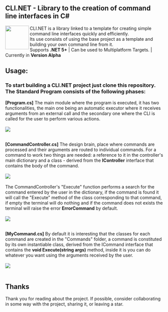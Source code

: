 
## CLI.NET - Library to the creation of command line interfaces in C#

<img align="left" width="75" src="https://upload.wikimedia.org/wikipedia/commons/thumb/d/da/Gnome-utilities-terminal.svg/1024px-Gnome-utilities-terminal.svg.png">

CLI.NET is a library linked to a template for creating simple command line interfaces quickly and efficiently. <br>
Its use consists of using the base project as a template and building your own command line from it. <br>
Supports **.NET 5+** | Can be used to Multiplatform Targets. | Currently in **Version Alpha**

## Usage:
### To start building a CLI.NET project just clone this repository. The Standard Program consists of the following phases: <br>

**[Program.cs]** The main module where the program is executed, it has two functionalities, the main one being an automatic 
executor where it receives arguments from an external call and the secondary one where the CLI is called for the user to perform various actions.
<br><br>
<img src="https://i.imgur.com/vznSFd6.png">
<br><br>

**[CommandController.cs]** The design brain, place where commands are processed and their arguments are routed to individual commands. 
For a command to work two things are needed: a reference to it in the controller's main dictionary and a class - derived from the **IController**
interface that contains the body of the command.
<br><br>
<img src="https://i.imgur.com/n6LztLB.png">
<br><br>
The CommandController's "Execute" function performs a search for the command entered by the user in the dictionary, if the command is found it will call 
the "Execute" method of the class corresponding to that command, if empty the terminal will do nothing and if the command does not exists the terminal will 
raise the error **ErrorCommand** by default.
<br><br>
<img src="https://i.imgur.com/pgMqDdJ.png">
<br><br>

**[MyCommand.cs]** By default it is interesting that the classes for each command are created in the "Commands" folder, a command is constituted by its 
own instantiable class, derived from the ICommand interface that contains the **void Execute(string args)** method, inside it is you can do whatever you 
want using the arguments received by the user.
<br><br>
<img src="https://i.imgur.com/NUaZUjj.png">
<br><br>

## Thanks
Thank you for reading about the project. If possible, consider collaborating in some way with the project, sharing it, or leaving a star.
